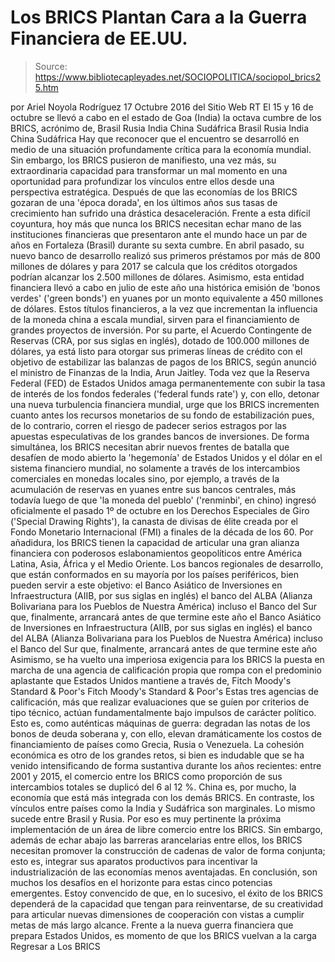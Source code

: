 # Los BRICS Plantan Cara a la Guerra Financiera de EE.UU.

> Source: https://www.bibliotecapleyades.net/SOCIOPOLITICA/sociopol_brics25.htm

por Ariel Noyola Rodríguez 17 Octubre 2016 del Sitio Web RT
El 15 y 16 de octubre se llevó a cabo en el estado de Goa (India) la octava cumbre de los BRICS, acrónimo de,
Brasil Rusia India China Sudáfrica
Brasil
Rusia
India
China
Sudáfrica
Hay que reconocer que el encuentro se desarrolló en medio de una situación profundamente crítica para la economía mundial.
Sin embargo, los BRICS pusieron de manifiesto, una vez más, su extraordinaria capacidad para transformar un mal momento en una oportunidad para profundizar los vínculos entre ellos desde una perspectiva estratégica.
Después de que las economías de los BRICS gozaran de una 'época dorada', en los últimos años sus tasas de crecimiento han sufrido una drástica desaceleración.
Frente a esta difícil coyuntura, hoy más que nunca los BRICS necesitan echar mano de las instituciones financieras que presentaron ante el mundo hace un par de años en Fortaleza (Brasil) durante su sexta cumbre.
En abril pasado, su nuevo banco de desarrollo realizó sus primeros préstamos por más de 800 millones de dólares y para 2017 se calcula que los créditos otorgados podrían alcanzar los 2.500 millones de dólares.
Asimismo, esta entidad financiera llevó a cabo en julio de este año una histórica emisión de 'bonos verdes' ('green bonds') en yuanes por un monto equivalente a 450 millones de dólares.
Estos títulos financieros, a la vez que incrementan la influencia de la moneda china a escala mundial, sirven para el financiamiento de grandes proyectos de inversión.
Por su parte, el Acuerdo Contingente de Reservas (CRA, por sus siglas en inglés), dotado de 100.000 millones de dólares, ya está listo para otorgar sus primeras líneas de crédito con el objetivo de estabilizar las balanzas de pagos de los BRICS, según anunció el ministro de Finanzas de la India, Arun Jaitley.
Toda vez que la Reserva Federal (FED) de Estados Unidos amaga permanentemente con subir la tasa de interés de los fondos federales ('federal funds rate') y, con ello, detonar una nueva turbulencia financiera mundial, urge que los BRICS incrementen cuanto antes los recursos monetarios de su fondo de estabilización pues, de lo contrario, corren el riesgo de padecer serios estragos por las apuestas especulativas de los grandes bancos de inversiones.
De forma simultánea, los BRICS necesitan abrir nuevos frentes de batalla que desafíen de modo abierto la 'hegemonía' de Estados Unidos y el dólar en el sistema financiero mundial, no solamente a través de los intercambios comerciales en monedas locales sino, por ejemplo, a través de la acumulación de reservas en yuanes entre sus bancos centrales, más todavía luego de que 'la moneda del pueblo' ('renminbi', en chino) ingresó oficialmente el pasado 1º de octubre en los Derechos Especiales de Giro ('Special Drawing Rights'), la canasta de divisas de élite creada por el Fondo Monetario Internacional (FMI) a finales de la década de los 60.
Por añadidura, los BRICS tienen la capacidad de articular una gran alianza financiera con poderosos eslabonamientos geopolíticos entre América Latina, Asia, África y el Medio Oriente.
Los bancos regionales de desarrollo, que están conformados en su mayoría por los países periféricos, bien pueden servir a este objetivo:
el Banco Asiático de Inversiones en Infraestructura (AIIB, por sus siglas en inglés) el banco del ALBA (Alianza Bolivariana para los Pueblos de Nuestra América) incluso el Banco del Sur que, finalmente, arrancará antes de que termine este año
el Banco Asiático de Inversiones en Infraestructura (AIIB, por sus siglas en inglés)
el banco del ALBA (Alianza Bolivariana para los Pueblos de Nuestra América)
incluso el Banco del Sur que, finalmente, arrancará antes de que termine este año
Asimismo, se ha vuelto una imperiosa exigencia para los BRICS la puesta en marcha de una agencia de calificación propia que rompa con el predominio aplastante que Estados Unidos mantiene a través de,
Fitch Moody's Standard & Poor's
Fitch
Moody's
Standard & Poor's
Estas tres agencias de calificación, más que realizar evaluaciones que se guíen por criterios de tipo técnico, actúan fundamentalmente bajo impulsos de carácter político.
Esto es, como auténticas máquinas de guerra:
degradan las notas de los bonos de deuda soberana y, con ello, elevan dramáticamente los costos de financiamiento de países como Grecia, Rusia o Venezuela.
La cohesión económica es otro de los grandes retos, si bien es indudable que se ha venido intensificando de forma sustantiva durante los años recientes: entre 2001 y 2015, el comercio entre los BRICS como proporción de sus intercambios totales se duplicó del 6 al 12 %.
China es, por mucho, la economía que está más integrada con los demás BRICS. En contraste, los vínculos entre países como la India y Sudáfrica son marginales.
Lo mismo sucede entre Brasil y Rusia. Por eso es muy pertinente la próxima implementación de un área de libre comercio entre los BRICS.
Sin embargo, además de echar abajo las barreras arancelarias entre ellos, los BRICS necesitan promover la construcción de cadenas de valor de forma conjunta; esto es, integrar sus aparatos productivos para incentivar la industrialización de las economías menos aventajadas.
En conclusión, son muchos los desafíos en el horizonte para estas cinco potencias emergentes.
Estoy convencido de que, en lo sucesivo, el éxito de los BRICS dependerá de la capacidad que tengan para reinventarse, de su creatividad para articular nuevas dimensiones de cooperación con vistas a cumplir metas de más largo alcance.
Frente a la nueva guerra financiera que prepara Estados Unidos, es momento de que los BRICS vuelvan a la carga
Regresar a Los BRICS
